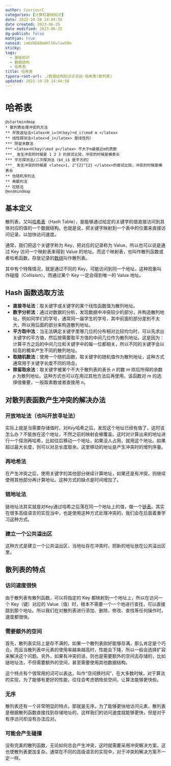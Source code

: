 ```yaml
---
author: CouriourC
categories: [计算机基础知识]
date: 2022-10-28 14:04:58
date created: 2023-06-25
date modified: 2023-06-25
dg-publish: false
mathjax: true
nanoid: imEd9E60mAHl5KvluwS0m
sticky: 
tags:
  - 基础知识
  - 数据结构
  - 哈希表
title: 哈希表
typora-root-url: ./数据结构知识点总结-哈希表(散列表)
updated: 2022-10-28 14:04:58
---
```


# 哈希表

```plantuml
@startmindmap
* 散列表处理冲突的方法
** 开放选址法<latex>H_i=(H(key)+d_i)\mod m </latex>
** 线性探测法<latex>d_i</latex> 是线性的）
*** 除留余数法
*** <latex>H(key)\mod p</latex> 不大于m最接近m的质数
***_ 发生冲突的时候是 1 2 3 的尝试比较，冲突的时候是模表长
*** 平方探测法/二次探测法（$d_i$ 是平方的）
***_ 发生冲突的时候是 <latex>1, 2^{2}^{2} </latex>的尝试比较，冲突的时候是模表长
** 伪随机序列法
** 再散列法
** 拉链法
@endmindmap
```

## 基本定义

散列表，又叫[哈希表](http://data.biancheng.net/view/63.html)（Hash Table），是能够通过给定的关键字的值直接访问到具体对应的值的一个数据结构。也就是说，把关键字映射到一个表中的位置来直接访问记录，以加快访问速度。

通常，我们把这个关键字称为 Key，把对应的记录称为 Value，所以也可以说是通过 Key 访问一个映射表来得到 Value 的地址。而这个映射表，也叫作散列函数或者哈希函数，存放记录的[数组](http://data.biancheng.net/view/309.html)叫作散列表。

其中有个特殊情况，就是通过不同的 Key，可能访问到同一个地址，这种现象叫作碰撞（Collision）。而通过某个 Key 一定会得到唯一的 Value 地址。

## Hash 函数选取方法

- **直接寻址法**：取关键字或关键字的某个线性函数值为散列地址。
- **数字分析法**：通过对数据的分析，发现数据中冲突较少的部分，并构造散列地址。例如同学们的学号，通常同一届学生的学号，其中前面的部分差别不太大，所以用后面的部分来构造散列地址。
- **平方取中法**：当无法确定关键字里哪几位的分布相对比较均匀时，可以先求出关键字的平方值，然后按需要取平方值的中间几位作为散列地址。这是因为：计算平方之后的中间几位和关键字中的每一位都相关，所以不同的关键字会以较高的概率产生不同的散列地址。
- **取随机数法**：使用一个随机函数，取关键字的随机值作为散列地址，这种方式通常用于关键字长度不同的场合。
- **除留取余法**：取关键字被某个不大于散列表的表长 $n$ 的数 $m$ 除后所得的余数 $p$ 为散列地址。这种方式也可以在用过其他方法后再使用。该函数对 m 的选择很重要，一般取素数或者直接用 $n$。

## 对散列表函数产生冲突的解决办法

### 开放地址法（也叫开放寻址法）

实际上就是当需要存储值时，对$Key$哈希之后，发现这个地址已经有值了，这时该怎么办？不能放在这个地址，不然之前的映射会被覆盖。这时对计算出来的地址进行一个探测再哈希，比如往后移动一个地址，如果没人占用，就用这个地址。如果超过最大长度，则可以对总长度取余。这里移动的地址是产生冲突时的增列序量。

### 再哈希法

在产生冲突之后，使用关键字的其他部分继续计算地址，如果还是有冲突，则继续使用其他部分再计算地址。这种方式的缺点是时间增加了。

### 链地址法

链地址法其实就是对Key通过哈希之后落在同一个地址上的值，做一个[链表](http://data.biancheng.net/view/298.html)。其实在很多高级语言的实现当中，也是使用这种方式处理冲突的，我们会在后面着重学习这种方式。

### 建立一个公共溢出区

这种方式是建立一个公共溢出区，当地址存在冲突时，把新的地址放在公共溢出区里。

## 散列表的特点

### 访问速度很快

由于散列表有散列函数，可以将指定的 Key 都映射到一个地址上，所以在访问一个 Key（键）对应的 Value（值）时，根本不需要一个一个地进行查找，可以直接跳到那个地址。所以我们在对散列表进行添加、删除、修改、查找等任何操作时，速度都很快。

### 需要额外的空间

首先，散列表实际上是存不满的，如果一个散列表刚好能够存满，那么肯定是个巧合。而且当散列表中元素的使用率越来越高时，性能会下降，所以一般会选择扩容来解决这个问题。另外，如果有冲突的话，则也是需要额外的空间去存储的，比如链地址法，不但需要额外的空间，甚至需要使用其他数据结构。

这个特点有个很常用的词可以表达，叫作“空间换时间”，在大多数时候，对于算法的实现，为了能够有更好的性能，往往会考虑牺牲些空间，让算法能够更快些。

### 无序

散列表还有一个非常明显的特点，那就是无序。为了能够更快地访问元素，散列表是根据散列函数直接找到存储地址的，这样我们的访问速度就能够更快，但是对于有序访问却没有办法应对。

### 可能会产生碰撞

没有完美的散列函数，无论如何总会产生冲突，这时就需要采用冲突解决方案，这也使散列表更加复杂。通常在不同的高级语言的实现中，对于冲突的解决方案不一定一样。
